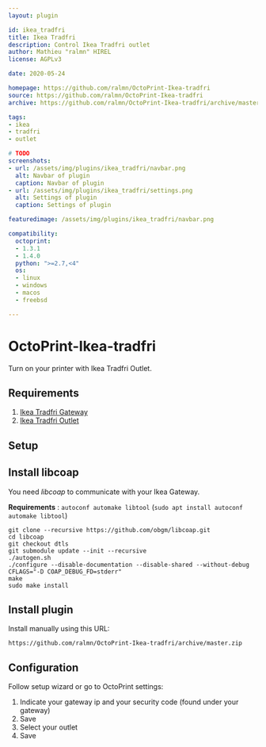 ```yaml
---
layout: plugin

id: ikea_tradfri
title: Ikea Tradfri
description: Control Ikea Tradfri outlet
author: Mathieu "ralmn" HIREL
license: AGPLv3

date: 2020-05-24

homepage: https://github.com/ralmn/OctoPrint-Ikea-tradfri
source: https://github.com/ralmn/OctoPrint-Ikea-tradfri
archive: https://github.com/ralmn/OctoPrint-Ikea-tradfri/archive/master.zip

tags:
- ikea
- tradfri
- outlet

# TODO
screenshots:
- url: /assets/img/plugins/ikea_tradfri/navbar.png
  alt: Navbar of plugin
  caption: Navbar of plugin
- url: /assets/img/plugins/ikea_tradfri/settings.png
  alt: Settings of plugin
  caption: Settings of plugin

featuredimage: /assets/img/plugins/ikea_tradfri/navbar.png

compatibility:
  octoprint:
  - 1.3.1
  - 1.4.0
  python: ">=2.7,<4"
  os:
  - linux
  - windows
  - macos
  - freebsd

---
```


# OctoPrint-Ikea-tradfri

Turn on your printer with Ikea Tradfri Outlet.

## Requirements

1. [Ikea Tradfri Gateway](https://www.ikea.com/us/en/catalog/products/00337813/)
2. [Ikea Tradfri Outlet](https://www.ikea.com/us/en/catalog/products/30356169/)

## Setup

## Install libcoap

You need _libcoap_ to communicate with your Ikea Gateway.

**Requirements** : `autoconf automake libtool` (`sudo apt install autoconf automake libtool`)

    git clone --recursive https://github.com/obgm/libcoap.git
    cd libcoap
    git checkout dtls
    git submodule update --init --recursive
    ./autogen.sh
    ./configure --disable-documentation --disable-shared --without-debug CFLAGS="-D COAP_DEBUG_FD=stderr"
    make
    sudo make install

## Install plugin

Install manually using this URL:

    https://github.com/ralmn/OctoPrint-Ikea-tradfri/archive/master.zip


## Configuration

Follow setup wizard or go to OctoPrint settings:

1. Indicate your gateway ip and your security code (found under your gateway)
2. Save
3. Select your outlet
4. Save
